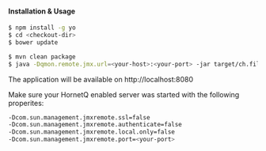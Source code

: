 #### Installation & Usage

```sh
$ npm install -g yo
$ cd <checkout-dir>
$ bower update
```

```sh
$ mvn clean package
$ java -Dqmon.remote.jmx.url=<your-host>:<your-port> -jar target/ch.filecloud.queue-monitor-0.0.1-SNAPSHOT.jar
```
The application will be available on http://localhost:8080

Make sure your HornetQ enabled server was started with the following properites:

```sh
-Dcom.sun.management.jmxremote.ssl=false
-Dcom.sun.management.jmxremote.authenticate=false
-Dcom.sun.management.jmxremote.local.only=false
-Dcom.sun.management.jmxremote.port=<your-port>
```



